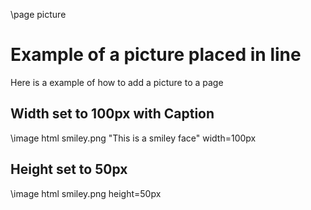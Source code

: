 \page picture
# Example of a picture placed in line

Here is a example of how to add a picture to a page 

## Width set to 100px with Caption

\image html smiley.png "This is a smiley face" width=100px

## Height set to 50px

\image html smiley.png height=50px



